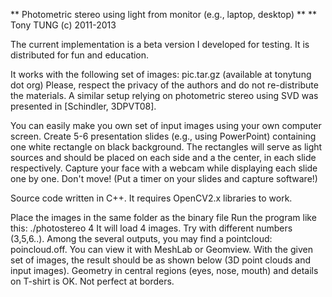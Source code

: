 ** Photometric stereo using light from monitor (e.g., laptop, desktop) **
** Tony TUNG (c) 2011-2013

The current implementation is a beta version I developed for testing.
It is distributed for fun and education.

It works with the following set of images: pic.tar.gz (available at tonytung dot org)
Please, respect the privacy of the authors and do not re-distribute the materials.
A similar setup relying on photometric stereo using SVD was presented in [Schindler, 3DPVT08].

You can easily make you own set of input images using your own computer screen.
Create 5-6 presentation slides (e.g., using PowerPoint) containing one white rectangle on black background. 
The rectangles will serve as light sources and should be placed on each side and a the center, in each slide respectively.
Capture your face with a webcam while displaying each slide one by one.
Don't move! (Put a timer on your slides and capture software!)

Source code written in C++. It requires OpenCV2.x libraries to work.

Place the images in the same folder as the binary file
Run the program like this: ./photostereo 4
It will load 4 images. Try with different numbers (3,5,6..).
Among the several outputs, you may find a pointcloud: poincloud.off. You can view it with MeshLab or Geomview.
With the given set of images, the result should be as shown below (3D point clouds and input images).
Geometry in central regions (eyes, nose, mouth) and details on T-shirt is OK. Not perfect at borders.
